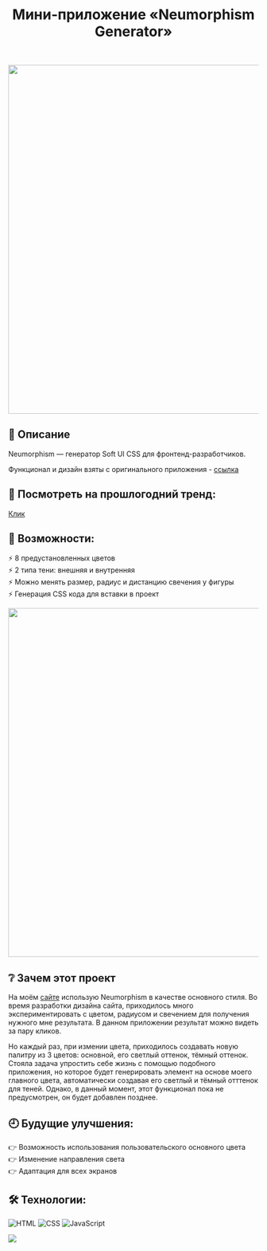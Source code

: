 <h1 align="center">Мини-приложение «Neumorphism Generator»</h1>

</br>


<p align='center'>
<img width='700' src='http://vladkoleda.ru/img/git/git__neumorphism-1.png'>
</p>


## 🌟 Описание
Neumorphism — генератор Soft UI CSS для фронтенд-разработчиков.

Функционал и дизайн взяты с оригинального приложения - [ссылка](http://santhoshsivan.com/neu.html) 



## 🚀 Посмотреть на прошлогодний тренд:

[Клик](http://vladkoleda.ru/projects/todo/todo.html)



## 🧐 Возможности:
⚡️ 8 предустановленных цветов <br>
⚡️ 2 типа тени: внешняя и внутренняя <br>
⚡️ Можно менять размер, радиус и дистанцию свечения у фигуры <br>
⚡️ Генерация CSS кода для вставки в проект
<br>
<p align='center'>
<img width='700' src='http://vladkoleda.ru/img/git/git__neumorphism-2.png'>
</p>



## ❔ Зачем этот проект
На моём [сайте](http://vladkoleda.ru/) использую Neumorphism в качестве основного стиля.
Во время разработки дизайна сайта, приходилось много экспериментировать с цветом, радиусом и свечением для получения нужного мне результата.
В данном приложении результат можно видеть за пару кликов.

Но каждый раз, при измении цвета, приходилось создавать новую палитру из 3 цветов: основной, его светлый оттенок, тёмный оттенок.
Стояла задача упростить себе жизнь с помощью подобного приложения, но которое будет генерировать элемент на основе моего главного цвета, автоматически создавая
его светлый и тёмный отттенок для теней. Однако, в данный момент, этот функционал пока не предусмотрен, он будет добавлен позднее.






## 🕘 Будущие улучшения:
👉 Возможность использования пользовательского основного цвета <br>
👉 Изменение направления света<br>
👉 Адаптация для всех экранов







## 🛠️ Технологии:


![HTML](https://img.shields.io/badge/-HTML-3C287D?style=for-the-badget&logo=html5)
![CSS](https://img.shields.io/badge/-CSS-3C287D?style=for-the-badget&logo=css3)
![JavaScript](https://img.shields.io/badge/-JAVASCRIPT-3C287D?style=for-the-badget&logo=JavaScript)





<img src='http://vladkoleda.ru/img/gif/gif__neumorphism.gif'>
